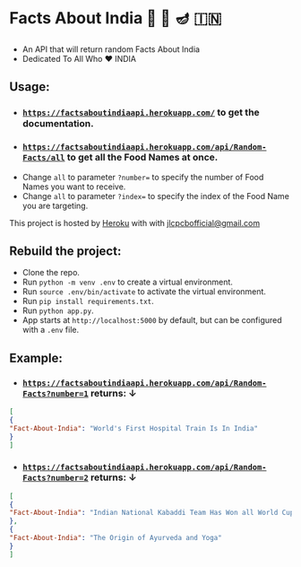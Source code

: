 # Facts About India 🍛 🧘 🪔 🇮🇳 

+ An API that will return random Facts About India 
+ Dedicated To All Who ❤️ INDIA

## Usage:

+ ### [`https://factsaboutindiaapi.herokuapp.com/`](https://factsaboutindiaapi.herokuapp.com/) to get the documentation.
+ ### [`https://factsaboutindiaapi.herokuapp.com/api/Random-Facts/all`](https://factsaboutindiaapi.herokuapp.com/api/Random-Facts/all) to get all the Food Names at once.
+ Change `all` to parameter `?number=` to specify the number of Food Names you want to receive.
+ Change `all` to parameter `?index=` to specify the index of the Food Name you are targeting.

This project is hosted by [Heroku](https://www.heroku.com/) with with jlcpcbofficial@gmail.com

## Rebuild the project:
+ Clone the repo.
+ Run `python -m venv .env` to create a virtual environment.
+ Run `source .env/bin/activate` to activate the virtual environment.
+ Run `pip install requirements.txt`.
+ Run `python app.py`.
+ App starts at `http://localhost:5000` by default, but can be configured with a `.env` file. 

## Example:

+ ### [`https://factsaboutindiaapi.herokuapp.com/api/Random-Facts?number=1`](https://factsaboutindiaapi.herokuapp.com/api/Random-Facts?number=1) returns: ↓
```JSON
[
{
"Fact-About-India": "World's First Hospital Train Is In India"
}
]
```

+ ### [`https://factsaboutindiaapi.herokuapp.com/api/Random-Facts?number=2`](https://factsaboutindiaapi.herokuapp.com/api/Random-Facts?number=1) returns: ↓
```JSON
[
{
"Fact-About-India": "Indian National Kabaddi Team Has Won all World Cups"
},
{
"Fact-About-India": "The Origin of Ayurveda and Yoga"
}
]
```

